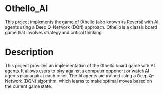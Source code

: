# Othello_AI
This project implements the game of Othello (also known as Reversi) with AI agents using a Deep Q-Network (DQN) approach. Othello is a classic board game that involves strategy and critical thinking.
# Description
This project provides an implementation of the Othello board game with AI agents. It allows users to play against a computer opponent or watch AI agents play against each other. The AI agents are trained using a Deep Q-Network (DQN) algorithm, which learns to make optimal moves based on the current game state.
